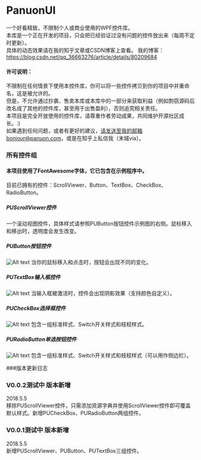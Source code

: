 # PanuonUI
一个好看精致，不限制个人或商业使用的WPF控件库。<br/>
本库是一个正在开发的项目，只会把已经验证过没有问题的控件放出来（每周不定时更新）。<br/>
具体的动态效果请在我的知乎文章或CSDN博客上查看。
我的博客：https://blog.csdn.net/qq_36663276/article/details/80209684

#### 许可说明：
不限制在任何情景下使用本控件库，你可以将一些控件拷贝到你的项目中并重命名，这是被允许的。<br/>
但是，不允许通过抄袭、售卖本库或本库中的一部分来获取利益（例如剽窃源码后改名成了其他的控件库，甚至用于出售盈利），否则追究相关责任。<br/>
本项目是完全开放使用的控件库，请尊重作者劳动成果，共同维护开源社区成长。:)<br/>
如果遇到任何问题，或者有更好的建议，请发送至我的邮箱bonjour@panuon.com，或是在知乎上私信我（末城via）。<br/>

### 所有控件组
#### 本项目使用了FontAwesome字体，它已包含在示例程序中。
目前已拥有的控件：ScrollViewer、Button、TextBox、CheckBox、RadioButton。

##### PUScrollViewer控件
一个滚动视图控件，具体样式请参照PUButton按钮控件示例图的右侧。鼠标移入和移出时，透明度会发生改变。

##### PUButton按钮控件
![Alt text](http://github-1252047526.coscd.myqcloud.com/QQ%E6%88%AA%E5%9B%BE20180505195104.png)
当你的鼠标移入和点击时，按钮会出现不同的变化。


##### PUTextBox输入框控件
![Alt text](http://github-1252047526.coscd.myqcloud.com/QQ%E6%88%AA%E5%9B%BE20180508150343.png)
当输入框被激活时，控件会出现阴影效果（支持颜色自定义）。

##### PUCheckBox选择框控件
![Alt text](http://github-1252047526.coscd.myqcloud.com/QQ%E6%88%AA%E5%9B%BE20180508150939.png)
包含一组标准样式、Switch开关样式和枝杈样式。

##### PURadioButton单选按钮控件
![Alt text](http://github-1252047526.coscd.myqcloud.com/QQ%E6%88%AA%E5%9B%BE20180508150923.png)
包含一组标准样式、Switch开关样式和枝杈样式（可以用作侧边栏）。

###版本更新日志
### V0.0.2测试中 版本新增
2018.5.5 <br/>
移除PUScrollViewer控件，只需添加资源字典并使用ScrollViewer控件即可覆盖默认样式。新增PUCheckBox、PURadioButton两组控件。

### V0.0.1测试中 版本新增
2018.5.5 <br/>
新增PUScrollViewer、PUButton、PUTextBox三组控件。
